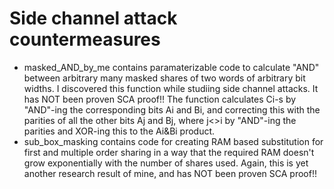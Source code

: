 # Side channel attack countermeasures

* masked_AND_by_me contains paramaterizable code to calculate "AND" between arbitrary many masked shares of two words of arbitrary bit widths. I discovered this function while studiing side channel attacks. It has NOT been proven SCA proof!! The function calculates Ci-s by "AND"-ing the corresponding bits Ai and Bi, and correcting this with the parities of all the other bits Aj and Bj, where j<>i by "AND"-ing the parities and XOR-ing this to the Ai&Bi product.
* sub_box_masking contains code for creating RAM based substitution for first and multiple order sharing in a way that the required RAM doesn't grow exponentially with the number of shares used. Again, this is yet another research result of mine, and has NOT been proven SCA proof!!
